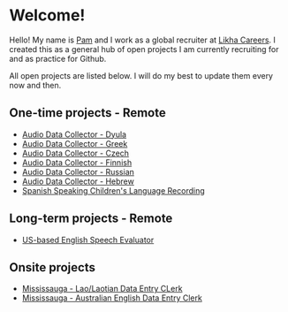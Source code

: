 # Welcome!

Hello! My name is [Pam](https://www.linkedin.com/in/pamverceles/) and I work as a  global recruiter at [Likha Careers](https://likhacareers.com/).
I created this as a general hub of open projects I am currently recruiting for and as practice for Github. 

All open projects are listed below. I will do my best to update them every now and then.

 ## One-time projects - Remote

 - [Audio Data Collector - Dyula](https://likhacareers.recruitee.com/o/dyula-speaking-audio-data-collector)
 - [Audio Data Collector - Greek](https://likhacareers.recruitee.com/o/greek-audio-data-collection)
 - [Audio Data Collector - Czech](https://likhacareers.recruitee.com/o/czech-audio-data-collector)
 - [Audio Data Collector - Finnish](https://likhacareers.recruitee.com/o/finnish-audio-data-collector)
 - [Audio Data Collector - Russian](https://likhacareers.recruitee.com/o/russian-audio-data-collection)
 - [Audio Data Collector - Hebrew](https://likhacareers.recruitee.com/o/hebrew-audio-data-collector)
 - [Spanish Speaking Children's Language Recording](https://likhacareers.recruitee.com/o/spanish-speaking-children-language-recording)
   
## Long-term projects - Remote
 - [US-based English Speech Evaluator](https://likhacareers.recruitee.com/o/english-us-speech-evaluator)
## Onsite projects
 - [Mississauga - Lao/Laotian Data Entry CLerk](https://likhacareers.recruitee.com/o/lao-laotian-data-entry-clerk-transcriber)
 - [Mississauga - Australian English Data Entry Clerk](https://likhacareers.recruitee.com/o/australian-english-data-entry-clerk)

